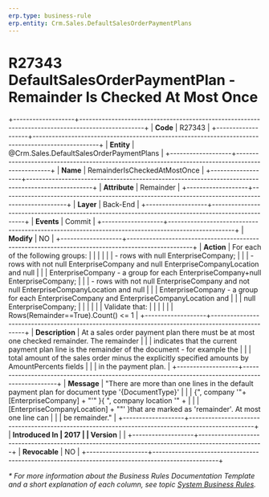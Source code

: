 ```yaml
---
erp.type: business-rule
erp.entity: Crm.Sales.DefaultSalesOrderPaymentPlans
---
```


# R27343 DefaultSalesOrderPaymentPlan - Remainder Is Checked At Most Once
+-------------------+--------------------------------------------------------------------------------------------------+
| **Code**          | R27343                                                                                           |
+-------------------+--------------------------------------------------------------------------------------------------+
| **Entity**        | @Crm.Sales.DefaultSalesOrderPaymentPlans                                                         |
+-------------------+--------------------------------------------------------------------------------------------------+
| **Name**          | RemainderIsCheckedAtMostOnce                                                                     |
+-------------------+--------------------------------------------------------------------------------------------------+
| **Attribute**     | Remainder                                                                                        |
+-------------------+--------------------------------------------------------------------------------------------------+
| **Layer**         | Back-End                                                                                         |
+-------------------+--------------------------------------------------------------------------------------------------+
| **Events**        | Commit                                                                                           |
+-------------------+--------------------------------------------------------------------------------------------------+
| **Modify**        | NO                                                                                               |
+-------------------+--------------------------------------------------------------------------------------------------+
| **Action**        | For each of the following groups:                                                                |
|                   |                                                                                                  |
|                   | -   rows with null EnterpriseCompany;                                                            |
|                   | -   rows with not null EnterpriseCompany and null EnterpriseCompanyLocation and null             |
|                   |     EnterpriseCompany - a group for each EnterpriseCompany+null EnterpriseCompany;               |
|                   | -   rows with not null EnterpriseCompany and not null EnterpriseCompanyLocation and null         |
|                   |     EnterpriseCompany - a group for each EnterpriseCompany and EnterpriseCompanyLocation and     |
|                   |     null EnterpriseCompany;                                                                      |
|                   |                                                                                                  |
|                   | Validate that:                                                                                   |
|                   |                                                                                                  |
|                   | Rows(Remainder==True).Count() \<= 1                                                              |
+-------------------+--------------------------------------------------------------------------------------------------+
| **Description**   | At a sales order payment plan there must be at most one checked remainder. The remainder         |
|                   | indicates that the current payment plan line is the remainder of the document - for example the  |
|                   | total amount of the sales order minus the explicitly specified amounts by AmountPercents fields  |
|                   | in the payment plan.                                                                             |
+-------------------+--------------------------------------------------------------------------------------------------+
| **Message**       | \"There are more than one lines in the default payment plan for document type \'{DocumentType}\' |
|                   | {\", company \'\"+ \[EnterpriseCompany\] + \"\'\" }{ \", company location \'\" +                 |
|                   | \[EnterpriseCompanyLocation\] + \"\"\' }that are marked as \'remainder\'. At most one line can   |
|                   | be remainder.\"                                                                                  |
+-------------------+--------------------------------------------------------------------------------------------------+
| **Introduced In   | 2017                                                                                             |
| Version**         |                                                                                                  |
+-------------------+--------------------------------------------------------------------------------------------------+
| **Revocable**     | NO                                                                                               |
+-------------------+--------------------------------------------------------------------------------------------------+

*\* For more information about the Business Rules Documentation Template and a short explanation of each column, see
topic [System Business Rules](../templates/template-description-system-business-rules.md).*
